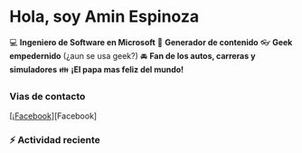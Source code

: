 # Hola, soy Amin Espinoza

:computer: **Ingeniero de Software en Microsoft**
:pencil: **Generador de contenido**
:eyeglasses: **Geek empedernido** (¿aun se usa geek?)
:oncoming_automobile: **Fan de los autos, carreras y simuladores**
:family: **¡El papa mas feliz del mundo!**

### Vias de contacto

[¡[Facebook](https://www.facebook.com/profile.php?id=100080508391639)][Facebook]

### :zap: Actividad reciente
<!--START_SECTION:activity-->

<!--END_SECTION:activity-->
